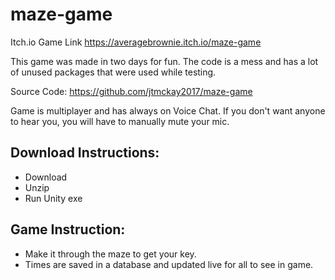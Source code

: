 # maze-game



Itch.io Game Link
https://averagebrownie.itch.io/maze-game

This game was made in two days for fun. The code is a mess and has a lot of unused packages that were used while testing.

Source Code: https://github.com/jtmckay2017/maze-game

Game is multiplayer and has always on Voice Chat. If you don't want anyone to hear you, you will have to manually mute your mic.



## Download Instructions:
- Download
- Unzip
- Run Unity exe

## Game Instruction:
- Make it through the maze to get your key.
- Times are saved in a database and updated live for all to see in game.
